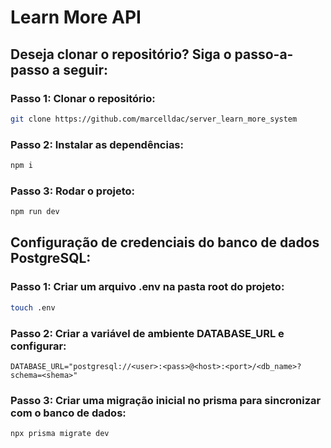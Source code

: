 # Learn More API

## Deseja clonar o repositório? Siga o passo-a-passo a seguir:

### Passo 1: Clonar o repositório:
```bash
git clone https://github.com/marcelldac/server_learn_more_system
```
### Passo 2: Instalar as dependências:
```bash
npm i
```
### Passo 3: Rodar o projeto:
```bash
npm run dev
```

## Configuração de credenciais do banco de dados PostgreSQL:

### Passo 1: Criar um arquivo .env na pasta root do projeto:
```bash
touch .env
```
### Passo 2: Criar a variável de ambiente DATABASE_URL e configurar:
```prisma
DATABASE_URL="postgresql://<user>:<pass>@<host>:<port>/<db_name>?schema=<shema>"
```
### Passo 3: Criar uma migração inicial no prisma para sincronizar com o banco de dados:
```bash
npx prisma migrate dev
```
